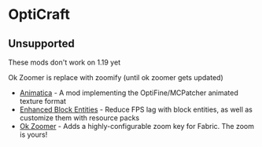 # OptiCraft

## **Unsupported**
These mods don't work on 1.19 yet

Ok Zoomer is replace with zoomify (until ok zoomer gets updated)

- [Animatica](https://modrinth.com/mod/PRN43VSY) - A mod implementing the OptiFine/MCPatcher animated texture format
- [Enhanced Block Entities](https://modrinth.com/mod/OVuFYfre) - Reduce FPS lag with block entities, as well as customize them with resource packs
- [Ok Zoomer](https://modrinth.com/mod/aXf2OSFU) - Adds a highly-configurable zoom key for Fabric. The zoom is yours!